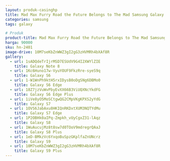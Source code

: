 ```yaml
---
layout: produk-casinghp
title: Mad Max Furry Road the Future Belongs to The Mad Samsung Galaxy S9 Plus Case
categories: samsung
tags: galaxy

# Produk
product-title: Mad Max Furry Road the Future Belongs to The Mad Samsung Galaxy S9 Plus Case
harga: 90000
sku: hn-2401
image-drive: 10M7seKbZnWWZ3gI2gG3zHVMRh4bXAf8R
gallery:
  - url: 1sADQdeTrIjrMSD7ESUdV9G4I2XWYlZIE
    title: Galaxy Note 8
  - url: 1Kc6Huno17w-VyuYOUF9FkzRre-syeS9q
    title: Galaxy S6
  - url: 1-W1WnPh9ktH5rxIDysB0oDgSNg6DBMo0
    title: Galaxy S6 Edge
  - url: 18Z7jzVuWvPbyEvXX66B3ViUQXNcYkdFG
    title: Galaxy S6 Edge Plus
  - url: 1iVe8yO5MoSCtgwQG2CMpVKgKPXS2yYdG
    title: Galaxy S7
  - url: 1OVS6JabAxu8HKIQnRKDxtXUM3NQTYdMu
    title: Galaxy S7 Edge
  - url: 1P2OBHk0aIPq-Zmpkh_vUyCgxZ31-lAqz
    title: Galaxy S8
  - url: 1WuAucujMz8t8sw7d0TOoV9mdregrQAaJ
    title: Galaxy S8 Plus
  - url: 1eD-BMkzVc6YxqoBuSpzGKplfaZnUNcrz
    title: Galaxy S9
  - url: 10M7seKbZnWWZ3gI2gG3zHVMRh4bXAf8R
    title: Galaxy S9 Plus
---
```

